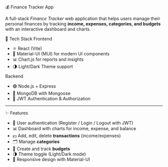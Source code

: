 💰 Finance Tracker App

A full-stack *Finance Tracker* web application that helps users manage their personal finances by tracking **income, expenses, categories, and budgets** with an interactive dashboard and charts.

🚀 Tech Stack
Frontend
- ⚛️ React (Vite)
- 🎨 Material-UI (MUI) for modern UI components
- 📊 Chart.js for reports and insights
- 🌗 Light/Dark Theme support

 Backend
- 🟢 Node.js + Express
- 🍃 MongoDB with Mongoose
- 🔐 JWT Authentication & Authorization

---

✨ Features
- 🔑 User authentication (Register / Login / Logout with JWT)
- 📊 Dashboard with charts for income, expense, and balance
- 💵 Add, edit, delete **transactions** (income/expenses)
- 🗂 Manage **categories**
- 🎯 Create and track **budgets**
- 🌗 Theme toggle (Light/Dark mode)
- 📱 Responsive design with Material-UI

